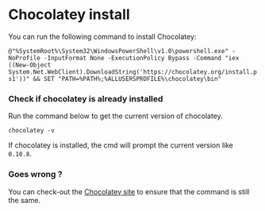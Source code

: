 # Chocolatey install

You can run the following command to install Chocolatey:

`@"%SystemRoot%\System32\WindowsPowerShell\v1.0\powershell.exe" -NoProfile -InputFormat None -ExecutionPolicy Bypass -Command "iex ((New-Object System.Net.WebClient).DownloadString('https://chocolatey.org/install.ps1'))" && SET "PATH=%PATH%;%ALLUSERSPROFILE%\chocolatey\bin"`

### Check if chocolatey is already installed

Run the command below to get the current version of chocolatey.

`chocolatey -v`

If chocolatey is installed, the cmd will prompt the current version like `0.10.8`.

### Goes wrong ?

You can check-out the [Chocolatey site](https://chocolatey.org/install) to ensure that the command is still the same.
